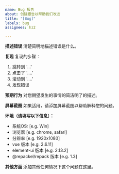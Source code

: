 ```yaml
---
name: Bug 报告
about: 创建报告以帮助我们改进
title: "[Bug]"
labels: bug
assignees: hz2

---
```


**描述错误**
清楚简明地描述错误是什么。

**复现**
复现的步骤：
1. 跳转到 '...'
2. 点击了 '....'
3. 滚动到 '....'
4. 发现错误

**预期行为**
对您期望发生的事情的简洁明了的描述。

**屏幕截图**
如果适用，请添加屏幕截图以帮助解释您的问题。

**环境（请填写以下信息）：**
 - 系统OS: [e.g. Win]
 - 浏览器 [e.g. chrome, safari]
 - 分辨率 [e.g. 1920x1080]
 - vue 版本 [e.g. 2.6.11]
 - element-ui 版本 [e.g. 2.13.2]
 - @repackel/repack 版本 [e.g. 1.3]

**其他方面**
添加其他任何情况下这个问题在这里。
